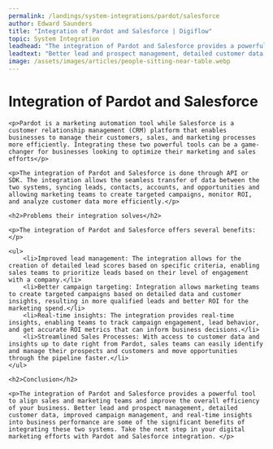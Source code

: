 ```yaml
---
permalink: /landings/system-integrations/pardot/salesforce
author: Edward Saunders
title: "Integration of Pardot and Salesforce | Digiflow"
topic: System Integration
leadhead: "The integration of Pardot and Salesforce provides a powerful tool to align sales and marketing teams and improve the overall efficiency of your business"
leadtext: "Better lead and prospect management, detailed customer data, improved campaign management, and real-time insights into business performance are some of the significant benefits of integrating these two systems. Take the next step in your digital marketing efforts with Pardot and Salesforce integration."
image: /assets/images/articles/people-sitting-near-table.webp
---
```

<div class="arttext">
	<h1>Integration of Pardot and Salesforce</h1>

	<p>Pardot is a marketing automation tool while Salesforce is a customer relationship management (CRM) platform that enables businesses to manage their customers, sales, and marketing processes more efficiently. Integrating these two powerful tools can be a game-changer for businesses looking to optimize their marketing and sales efforts</p>

	<p>The integration of Pardot and Salesforce is done through API or SDK. The integration allows the seamless transfer of data between the two systems, syncing leads, contacts, accounts, and opportunities and allowing marketing teams to create targeted campaigns, monitor ROI, and analyze customer data more efficiently.</p>

	<h2>Problems their integration solves</h2>

	<p>The integration of Pardot and Salesforce offers several benefits:</p>

	<ul>
		<li>Improved lead management: The integration allows for the creation of detailed lead scores based on specific criteria, enabling sales teams to prioritize leads based on their level of engagement with a company.</li>
		<li>Better campaign targeting: Integration allows marketing teams to create targeted campaigns based on detailed data and customer insights, resulting in more qualified leads and better ROI for the marketing spend.</li>
		<li>Real-time insights: The integration provides real-time insights, enabling teams to track campaign engagement, lead behavior, and get accurate ROI metrics that can inform business decisions.</li>
		<li>Streamlined Sales Processes: With access to customer data and insights up to date right from Pardot, sales teams can easily identify and manage their prospects and customers and move opportunities through the pipeline faster.</li>
	</ul>

	<h2>Conclusion</h2>

	<p>The integration of Pardot and Salesforce provides a powerful tool to align sales and marketing teams and improve the overall efficiency of your business. Better lead and prospect management, detailed customer data, improved campaign management, and real-time insights into business performance are some of the significant benefits of integrating these two systems. Take the next step in your digital marketing efforts with Pardot and Salesforce integration. </p>

</div>